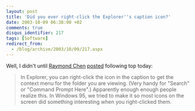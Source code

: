 ```yaml
---
layout: post
title: 'Did you ever right-click the Explorer''s caption icon?'
date: 2003-10-09 06:38:00 +02
comments: true
disqus_identifier: 217
tags: [Software]
redirect_from:
  - /blog/archive/2003/10/09/217.aspx
---
```


Well, I didn't until [Raymond Chen](http://blogs.gotdotnet.com/raymondc/) [posted](http://blogs.gotdotnet.com/raymondc/PermaLink.aspx/3e778fb5-0c5d-4605-b86e-16b1116a6751) following top today:

> In Explorer, you can right-click the icon in the caption to get the context menu for the folder you are viewing. (Very handy for "Search" or "Command Prompt Here".) Apparently enough enough people realize this. In Windows 95, we tried to make it so most icons on the screen did something interesting when you right-clicked them.

